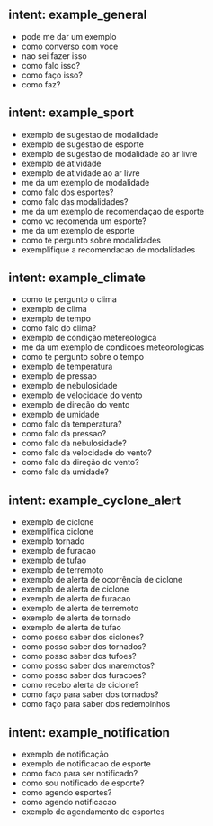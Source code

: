 ## intent: example_general
- pode me dar um exemplo
- como converso com voce
- nao sei fazer isso
- como falo isso?
- como faço isso?
- como faz?

## intent: example_sport
- exemplo de sugestao de modalidade
- exemplo de sugestao de esporte
- exemplo de sugestao de modalidade ao ar livre
- exemplo de atividade 
- exemplo de atividade ao ar livre
- me da um exemplo de modalidade
- como falo dos esportes?
- como falo das modalidades?
- me da um exemplo de recomendaçao de esporte
- como vc recomenda um esporte?
- me da um exemplo de esporte
- como te pergunto sobre modalidades
- exemplifique a recomendacao de modalidades

## intent: example_climate
- como te pergunto o clima
- exemplo de clima
- exemplo de tempo
- como falo do clima?
- exemplo de condição metereologica
- me da um exemplo de condicoes meteorologicas
- como te pergunto sobre o tempo
- exemplo de temperatura
- exemplo de pressao
- exemplo de nebulosidade
- exemplo de velocidade do vento
- exemplo de direção do vento
- exemplo de umidade
- como falo da temperatura?
- como falo da pressao?
- como falo da nebulosidade?
- como falo da velocidade do vento?
- como falo da direção do vento?
- como falo da umidade?

## intent: example_cyclone_alert
- exemplo de ciclone
- exemplifica ciclone
- exemplo tornado
- exemplo de furacao
- exemplo de tufao
- exemplo de terremoto
- exemplo de alerta de ocorrência de ciclone
- exemplo de alerta de ciclone
- exemplo de alerta de furacao
- exemplo de alerta de terremoto
- exemplo de alerta de tornado
- exemplo de alerta de tufao
- como posso saber dos ciclones?
- como posso saber dos tornados?
- como posso saber dos tufoes?
- como posso saber dos maremotos?
- como posso saber dos furacoes?
- como recebo alerta de ciclone?
- como faço para saber dos tornados?
- como faço para saber dos redemoinhos

## intent: example_notification
- exemplo de notificação
- exemplo de notificacao de esporte
- como faco para ser notificado?
- como sou notificado de esporte?
- como agendo esportes?
- como agendo notificacao
- exemplo de agendamento de esportes
